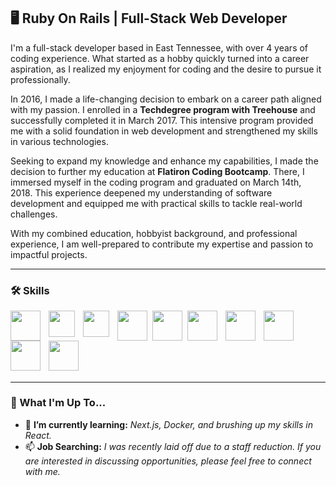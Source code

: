 ## 🖥 Ruby On Rails | Full-Stack Web Developer

<p>
  I'm a full-stack developer based in East Tennessee, with over 4 years of coding experience. What started as a hobby quickly turned into a career aspiration, as I realized my enjoyment for coding and the desire to pursue it professionally.
</p>

<p>
In 2016, I made a life-changing decision to embark on a career path aligned with my passion. I enrolled in a <strong>Techdegree program with Treehouse</strong> and successfully completed it in March 2017. This intensive program provided me with a solid foundation in web development and strengthened my skills in various technologies.
</p>

<p>
Seeking to expand my knowledge and enhance my capabilities, I made the decision to further my education at <strong>Flatiron Coding Bootcamp</strong>. There, I immersed myself in the coding program and graduated on March 14th, 2018. This experience deepened my understanding of software development and equipped me with practical skills to tackle real-world challenges.
</p>

<p>
With my combined education, hobbyist background, and professional experience, I am well-prepared to contribute my expertise and passion to impactful projects.
</p>

---

### 🛠 Skills

<img style="width:48px; padding-right: 10px" align="left" src="https://cdn.jsdelivr.net/gh/devicons/devicon/icons/ruby/ruby-plain-wordmark.svg" />

<img style="width: 42px; padding-right: 10px" align="left" src="https://cdn.jsdelivr.net/gh/devicons/devicon/icons/javascript/javascript-plain.svg" />
         
<img style="width: 42px; padding-right: 10px" align="left" src="https://cdn.jsdelivr.net/gh/devicons/devicon/icons/typescript/typescript-plain.svg" />

<img style="width: 48px; padding-right: 5px" align="left" src="https://cdn.jsdelivr.net/gh/devicons/devicon/icons/html5/html5-plain-wordmark.svg" />
        
<img style="width: 48px; padding-right: 5px" align="left" src="https://cdn.jsdelivr.net/gh/devicons/devicon/icons/css3/css3-plain-wordmark.svg" />

<img style="width: 48px; padding-right: 10px" align="left" src="https://cdn.jsdelivr.net/gh/devicons/devicon/icons/rails/rails-plain-wordmark.svg" />

<img style="width: 48px; padding-right: 10px" align="left" src="https://cdn.jsdelivr.net/gh/devicons/devicon/icons/react/react-original.svg" />

<img style="width: 48px; padding-right: 10px" align="left" src="https://cdn.jsdelivr.net/gh/devicons/devicon/icons/bootstrap/bootstrap-plain-wordmark.svg" />
          
<img style="width: 48px; padding-right: 10px" align="left" src="https://cdn.jsdelivr.net/gh/devicons/devicon/icons/rspec/rspec-original.svg" />

## <img style="width: 48px; padding-right: 10px" src="https://cdn.jsdelivr.net/gh/devicons/devicon/icons/git/git-plain-wordmark.svg" />

---

### 📆 What I'm Up To...

- 🌱 **I’m currently learning:** _Next.js, Docker, and brushing up my skills in React._
- 📫 **Job Searching:** _I was recently laid off due to a staff reduction. If you are interested in discussing opportunities, please feel free to connect with me._

<!-- - 🔭 I’m currently working on: **
- 👯 I’m looking to collaborate on ...
- 🤔 I’m looking for help with ...
- 💬 Ask me about ...
- 😄 Pronouns: ...
- ⚡ Fun fact: ... -->

